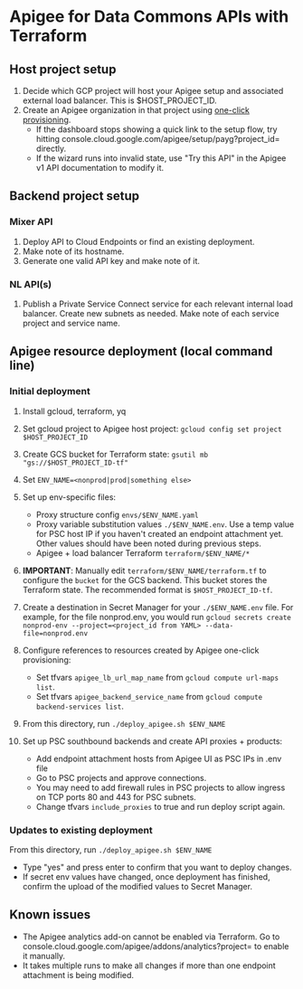 # Apigee for Data Commons APIs with Terraform

## Host project setup

1. Decide which GCP project will host your Apigee setup and associated external load balancer. This is $HOST_PROJECT_ID.
1. Create an Apigee organization in that project using [one-click provisioning](https://cloud.google.com/apigee/docs/api-platform/get-started/one-click).
   - If the dashboard stops showing a quick link to the setup flow, try hitting console.cloud.google.com/apigee/setup/payg?project_id=<your project ID> directly.
   - If the wizard runs into invalid state, use "Try this API" in the Apigee v1 API documentation to modify it.

## Backend project setup

### Mixer API

1. Deploy API to Cloud Endpoints or find an existing deployment.
1. Make note of its hostname.
1. Generate one valid API key and make note of it.

### NL API(s)

1. Publish a Private Service Connect service for each relevant internal load balancer. Create new subnets as needed. Make note of each service project and service name.

## Apigee resource deployment (local command line)

### Initial deployment

1. Install gcloud, terraform, yq
1. Set gcloud project to Apigee host project: `gcloud config set project $HOST_PROJECT_ID`
1. Create GCS bucket for Terraform state: `gsutil mb "gs://$HOST_PROJECT_ID-tf"`
1. Set `ENV_NAME=<nonprod|prod|something else>`
1. Set up env-specific files:
   - Proxy structure config `envs/$ENV_NAME.yaml`
   - Proxy variable substitution values `./$ENV_NAME.env`. Use a temp value for PSC host IP if you haven't created an endpoint attachment yet. Other values should have been noted during previous steps.
   - Apigee + load balancer Terraform `terraform/$ENV_NAME/*`
1. **IMPORTANT**: Manually edit `terraform/$ENV_NAME/terraform.tf` to configure the `bucket` for the GCS backend. This bucket stores the Terraform state. The recommended format is `$HOST_PROJECT_ID-tf`.
1. Create a destination in Secret Manager for your `./$ENV_NAME.env` file. For example, for the file nonprod.env, you would run `gcloud secrets create nonprod-env --project=<project_id from YAML> --data-file=nonprod.env`
1. Configure references to resources created by Apigee one-click provisioning:
   - Set tfvars `apigee_lb_url_map_name` from `gcloud compute url-maps list`.
   - Set tfvars `apigee_backend_service_name` from `gcloud compute backend-services list`.
1. From this directory, run `./deploy_apigee.sh $ENV_NAME`
1. Set up PSC southbound backends and create API proxies + products:

   - Add endpoint attachment hosts from Apigee UI as PSC IPs in .env file
   - Go to PSC projects and approve connections.
   - You may need to add firewall rules in PSC projects to allow ingress on TCP ports 80 and 443 for PSC subnets.
   - Change tfvars `include_proxies` to true and run deploy script again.

### Updates to existing deployment

From this directory, run `./deploy_apigee.sh $ENV_NAME`

- Type "yes" and press enter to confirm that you want to deploy changes.
- If secret env values have changed, once deployment has finished,
  confirm the upload of the modified values to Secret Manager.

## Known issues

- The Apigee analytics add-on cannot be enabled via Terraform. Go to console.cloud.google.com/apigee/addons/analytics?project=<your project ID> to enable it manually.
- It takes multiple runs to make all changes if more than one endpoint attachment is being modified.
